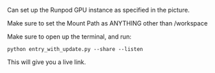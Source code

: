 Can set up the Runpod GPU instance as specified in the picture.

Make sure to set the Mount Path as ANYTHING other than /workspace

Make sure to open up the terminal, and run:
```
python entry_with_update.py --share --listen
```

This will give you a live link.